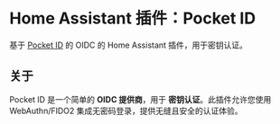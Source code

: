# Home Assistant 插件：Pocket ID

基于 [Pocket ID](https://pocket-id.org/) 的 OIDC 的 Home Assistant 插件，用于密钥认证。

## 关于

Pocket ID 是一个简单的 **OIDC 提供商**，用于 **密钥认证**。此插件允许您使用 WebAuthn/FIDO2 集成无密码登录，提供无缝且安全的认证体验。